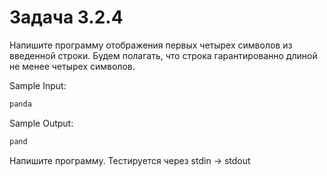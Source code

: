 # Задача 3.2.4

Напишите программу отображения первых четырех символов из введенной строки. Будем полагать, что строка гарантированно длиной не менее четырех символов.

Sample Input:

```python
panda
```

Sample Output:

```python
pand
```

Напишите программу. Тестируется через stdin → stdout
